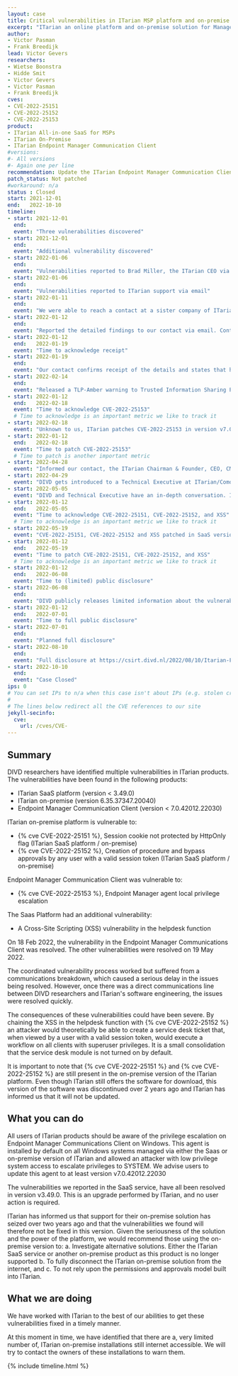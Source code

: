 ```yaml
---
layout: case
title: Critical vulnerabilities in ITarian MSP platform and on-premise solution
excerpt: "ITarian an online platform and on-premise solution for Managed Services Providers, contains 3 critical vulnerabilities. Vulnerabilities have been patched in the SaaS version only!"
author: 
- Victor Pasman
- Frank Breedijk
lead: Victor Gevers
researchers:
- Wietse Boonstra
- Hidde Smit
- Victor Gevers
- Victor Pasman
- Frank Breedijk
cves:
- CVE-2022-25151
- CVE-2022-25152
- CVE-2022-25153
product: 
- ITarian All-in-one SaaS for MSPs
- ITarian On-Premise
- ITarian Endpoint Manager Communication Client
#versions: 
#- All versions
#- Again one per line
recommendation: Update the ITarian Endpoint Manager Communication Client wherever possible. Stop using the On-Premise version.
patch_status: Not patched
#workaround: n/a
status : Closed
start: 2021-12-01
end:   2022-10-10
timeline:
- start: 2021-12-01
  end:
  event: "Three vulnerabilities discovered"
- start: 2021-12-01
  end:
  event: "Additional vulnerability discovered"
- start: 2022-01-06
  end:
  event: "Vulnerabilities reported to Brad Miller, the ITarian CEO via email. But, the email bounced"
- start: 2022-01-06
  end:
  event: "Vulnerabilities reported to ITarian support via email"
- start: 2022-01-11
  end:
  event: "We were able to reach a contact at a sister company of ITarian via LinkedIn"
- start: 2022-01-12
  end:
  event: "Reported the detailed findings to our contact via email. Contact reports that the details of the vulnerabilities have been forwarded to the ITarian CEO and that information was received."
- start: 2022-01-12
  end:   2022-01-19  
  event: "Time to acknowledge receipt"
- start: 2022-01-19
  end:
  event: "Our contact confirms receipt of the details and states that he 'will verify this with my engineering team and let you know'"
- start: 2022-02-14
  end:
  event: "Released a TLP-Amber warning to Trusted Information Sharing Partners"
- start: 2022-01-12
  end:   2022-02-18
  event: "Time to acknowledge CVE-2022-25153"
  # Time to acknowledge is an important metric we like to track it
- start: 2022-02-18
  event: "Unknown to us, ITarian patches CVE-2022-25153 in version v7.0.42012.22030 of the End Point Manager Communications Client"
- start: 2022-01-12
  end:   2022-02-18
  event: "Time to patch CVE-2022-25153"
  # Time to patch is another important metric
- start: 2022-04-28
  event: "Informed our contact, the ITarian Chairman & Founder, CEO, CMO, and CISO via LinkedIn as well as support and Sales via email of pending publication on 1 Jun 2022"
- start: 2022-04-29
  event: "DIVD gets introduced to a Technical Executive at ITarian/Comodo, remediation process starts"
- start: 2022-05-05
  event: "DIVD and Technical Executive have an in-depth conversation. ITarian acknowledges CVE-2022-25151, CVE-2022-25152 as well as the XSS in the helpdesk function"
- start: 2022-01-12
  end:   2022-05-05
  event: "Time to acknowledge CVE-2022-25151, CVE-2022-25152, and XSS"
  # Time to acknowledge is an important metric we like to track it
- start: 2022-05-19
  event: "CVE-2022-25151, CVE-2022-25152 and XSS patched in SaaS version"
- start: 2022-01-12
  end:   2022-05-19
  event: "Time to patch CVE-2022-25151, CVE-2022-25152, and XSS"
  # Time to acknowledge is an important metric we like to track it
- start: 2022-01-12
  end:   2022-06-08
  event: "Time to (limited) public disclosure"
- start: 2022-06-08
  end:   
  event: "DIVD publicly releases limited information about the vulnerabilities"
- start: 2022-01-12
  end:   2022-07-01
  event: "Time to full public disclosure"
- start: 2022-07-01
  end:   
  event: "Planned full disclosure"
- start: 2022-08-10
  end:   
  event: "Full disclosure at https://csirt.divd.nl/2022/08/10/Itarian-Full-Disclosure/"
- start: 2022-10-10
  end:   
  event: "Case Closed"
ips: 0 
# You can set IPs to n/a when this case isn't about IPs (e.g. stolen credentials)
#
# The lines below redirect all the CVE references to our site
jekyll-secinfo:
  cve:
    url: /cves/CVE-
---
```

## Summary

DIVD researchers have identified multiple vulnerabilities in ITarian products. The vulnerabilities have been found in the following products:
* ITarian SaaS platform (version < 3.49.0)
* ITarian on-premise (version 6.35.37347.20040)
* Endpoint Manager Communication Client (version < 7.0.42012.22030)

ITarian on-premise platform is vulnerable to:
* {% cve CVE-2022-25151 %}, Session cookie not protected by HttpOnly flag (ITarian SaaS platform / on-premise)
* {% cve CVE-2022-25152 %}, Creation of procedure and bypass approvals by any user with a valid session token (ITarian SaaS platform / on-premise)

Endpoint Manager Communication Client was vulnerable to:
* {% cve CVE-2022-25153 %}, Endpoint Manager agent local privilege escalation

The Saas Platform had an additional vulnerability:
* A Cross-Site Scripting (XSS) vulnerability in the helpdesk function

On 18 Feb 2022, the vulnerability in the Endpoint Manager Communications Client was resolved. The other vulnerabilities were resolved on 19 May 2022.

The coordinated vulnerability process worked but suffered from a communications breakdown, which caused a serious delay in the issues being resolved. However, once there was a direct communications line between DIVD researchers and ITarian's software engineering, the issues were resolved quickly.


The consequences of these vulnerabilities could have been severe. By chaining the XSS in the helpdesk function with {% cve CVE-2022-25152 %} an attacker would theoretically be able to create a service desk ticket that, when viewed by a user with a valid session token, would execute a workflow on all clients with superuser privileges. It is a small consolidation that the service desk module is not turned on by default.

It is important to note that {% cve CVE-2022-25151 %} and {% cve CVE-2022-25152 %} are still present in the on-premise version of the ITarian platform. Even though ITarian still offers the software for download, this version of the software was discontinued over 2 years ago and ITarian has informed us that it will not be updated.

## What you can do

All users of ITarian products should be aware of the privilege escalation on Endpoint Manager Communications Client on Windows. This agent is installed by default on all Windows systems managed via either the Saas or on-premise version of ITarian and allowed an attacker with low privilege system access to escalate privileges to SYSTEM. We advise users to update this agent to at least version v7.0.42012.22030

The vulnerabilities we reported in the SaaS service, have all been resolved in version v3.49.0. This is an upgrade performed by ITarian, and no user action is required.

ITarian has informed us that support for their on-premise solution has seized over two years ago and that the vulnerabilities we found will therefore not be fixed in this version. Given the seriousness of the solution and the power of the platform, we would recommend those using the on-premise version to:
a. Investigate alternative solutions. Either the ITarian SaaS service or another on-premise product as this product is no longer supported
b. To fully disconnect the ITarian on-premise solution from the internet, and
c. To not rely upon the permissions and approvals model built into ITarian. 

## What we are doing

We have worked with ITarian to the best of our abilities to get these vulnerabilities fixed in a timely manner.

At this moment in time, we have identified that there are a, very limited number of, ITarian on-premise installations still internet accessible. We will try to contact the owners of these installations to warn them.

{% include timeline.html %}
